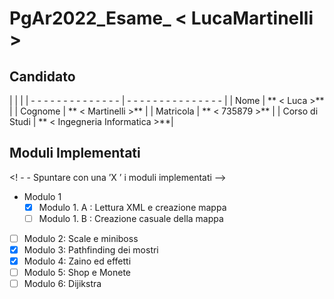 # PgAr2022_Esame_ < LucaMartinelli >
 ## Candidato

 |                             |                               |
 | - - - - - - - - - - - - - - | - - - - - - - - - - - - - - - |
 | Nome                        | ** < Luca >**                 |
 | Cognome                     | ** < Martinelli >**            |
 | Matricola                   | ** < 735879 >**                |
 | Corso di Studi              | ** < Ingegneria Informatica >**|

 ## Moduli Implementati

 <! - - Spuntare con una ’X ’ i moduli implementati -->

- Modulo 1
  - [X] Modulo 1. A : Lettura XML e creazione mappa
  - [ ] Modulo 1. B : Creazione casuale della mappa
- [ ] Modulo 2: Scale e miniboss
- [X] Modulo 3: Pathfinding dei mostri
- [X] Modulo 4: Zaino ed effetti
- [ ] Modulo 5: Shop e Monete
- [ ] Modulo 6: Dijikstra